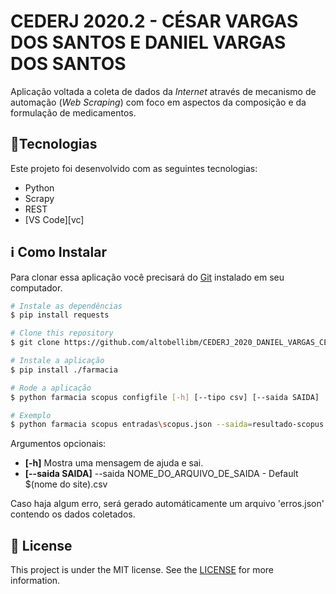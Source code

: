 # CEDERJ 2020.2 - CÉSAR VARGAS DOS SANTOS E DANIEL VARGAS DOS SANTOS

Aplicação voltada a coleta de dados da _Internet_
através de mecanismo de automação (_Web Scraping_)
com foco em aspectos da composição e da formulação
de medicamentos.


## :rocket:Tecnologias

Este projeto foi desenvolvido com as seguintes tecnologias:

- Python
- Scrapy
- REST
- [VS Code][vc]

## :information_source: Como Instalar
Para clonar essa aplicação você precisará do [Git](https://git-scm.com) instalado em seu computador.

```bash
# Instale as dependências
$ pip install requests

# Clone this repository
$ git clone https://github.com/altobellibm/CEDERJ_2020_DANIEL_VARGAS_CEZAR_SANTOS

# Instale a aplicação
$ pip install ./farmacia

# Rode a aplicação
$ python farmacia scopus configfile [-h] [--tipo csv] [--saida SAIDA]

# Exemplo
$ python farmacia scopus entradas\scopus.json --saida=resultado-scopus --tipo=csv

```
Argumentos opcionais:

* **[-h]** Mostra uma mensagem de ajuda e sai.
* **[--saida SAIDA]** --saida NOME_DO_ARQUIVO_DE_SAIDA  - Default $(nome do site).csv

Caso haja algum erro, será gerado automáticamente um arquivo 'erros.json' contendo os dados coletados.

## :memo: License
This project is under the MIT license. See the [LICENSE](https://github.com/lukemorales/react-native-design-code/blob/master/LICENSE) for more information.
